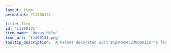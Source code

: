 ```yaml
---
layout: item
permalink: /11300131

title: Item
id: '11300131'
item_name: 'Horus Helm'
icon_url: '11300131.png'
tooltip_description: 'A helmet decorated with $npcName:23000021$''s feathers and beak, worthy of the ones who battled mighty Shinsoo.'
---
```

